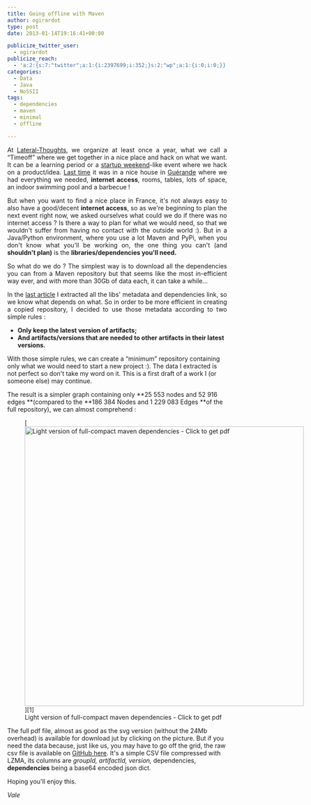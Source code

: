 ```yaml
---
title: Going offline with Maven
author: ogirardot
type: post
date: 2013-01-14T19:16:41+00:00

publicize_twitter_user:
  - ogirardot
publicize_reach:
  - 'a:2:{s:7:"twitter";a:1:{i:2397699;i:352;}s:2:"wp";a:1:{i:0;i:0;}}'
categories:
  - Data
  - Java
  - NoSSII
tags:
  - dependencies
  - maven
  - minimal
  - offline

---
```

<p style="text-align:justify;">
  At <a title="LT" href="http://www.lateral-thoughts.com">Lateral-Thoughts</a>, we organize at least once a year, what we call a &#8220;Timeoff&#8221; where we get together in a nice place and hack on what we want. It can be a learning period or a <a title="Startup Weekend" href="http://startupweekend.org/">startup weekend</a>-like event where we hack on a product/idea. <a title="We should always work like that (French)" href="http://ogirardot.wordpress.com/2012/09/13/on-devrait-toujours-travailler-comme-ca-hackatonlt/">Last time</a> it was in a nice house in <a title="Gérande, Loire Atlantique, France" href="http://goo.gl/maps/QVqpu">Guérande</a> where we had everything we needed, <strong>internet access</strong>, rooms, tables, lots of space, an indoor swimming pool and a barbecue !
</p>

<p style="text-align:justify;">
  But when you want to find a nice place in France, it's not always easy to also have a good/decent <strong>internet access</strong>, so as we're beginning to plan the next event right now, we asked ourselves what could we do if there was no internet access ? Is there a way to plan for what we would need, so that we wouldn't suffer from having no contact with the outside world :). But in a Java/Python environment, where you use a lot Maven and PyPi, when you don't know what you'll be working on, the one thing you can't (and <strong>shouldn't plan)</strong> is the <strong>libraries/dependencies you'll need.</strong>
</p>

<p style="text-align:justify;">
  So what do we do ? The simplest way is to download all the dependencies you can from a Maven repository but that seems like the most in-efficient way ever, and with more than 30Gb of data each, it can take a while... <strong><br /> </strong>
</p>

<p style="text-align:justify;">
  In the <a title="State of the Maven ecosystem" href="http://ogirardot.wordpress.com/2013/01/11/state-of-the-mavenjava-dependency-graph/">last article</a> I extracted all the libs' metadata and dependencies link, so we know what depends on what. So in order to be more efficient in creating a copied repository, I decided to use those metadata according to two simple rules :
</p>

  * **Only keep the latest version of artifacts;**
  * **And artifacts/versions that are needed to other artifacts in their latest versions.**

With those simple rules, we can create a &#8220;minimum&#8221; repository containing only what we would need to start a new project :). The data I extracted is not perfect so don't take my word on it. This is a first draft of a work I (or someone else) may continue.

The result is a simpler graph containing only **25 553 nodes and 52 916 edges **(compared to the **186 384 Nodes and 1 229 083 Edges **of the full repository), we can almost comprehend :

<figure id="attachment_1003" aria-describedby="caption-attachment-1003" style="width: 640px" class="wp-caption aligncenter">[<img loading="lazy" decoding="async" class="size-large wp-image-1003 " src="http://ogirardot.wordpress.com/wp-content/uploads/2013/01/full-graph-limited-deps-mvn-light.png?w=640" alt="Light version of full-compact maven dependencies - Click to get pdf" width="640" height="640" />][1]<figcaption id="caption-attachment-1003" class="wp-caption-text">Light version of full-compact maven dependencies - Click to get pdf</figcaption></figure>

The full pdf file, almost as good as the svg version (without the 24Mb overhead) is available for download jut by clicking on the picture. But if you need the data because, just like us, you may have to go off the grid, the raw csv file is available on [GitHub here][2]. It's a simple CSV file compressed with LZMA, its columns are _groupId, artifactId, version,_ dependencies, **dependencies** being a base64 encoded json dict.

Hoping you'll enjoy this.

_Vale_

 [1]: http://ogirardot.wordpress.com/wp-content/uploads/2013/01/full-graph-limited-mvn-deps.pdf
 [2]: https://github.com/ogirardot/meta-deps/raw/master/mvn-minimal-deps.csv.lzma "Maven minimal dependencies"